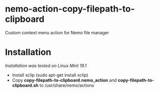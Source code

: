 # nemo-action-copy-filepath-to-clipboard
Custom context menu action for Nemo file manager
# Installation
 _Installation was tested on Linux Mint 19.1_
* Install xclip (sudo apt-get install xclip)
* Copy __copy-filepath-to-clipboard.nemo_action__ and __copy-filepath-to-clipboard.sh__ to /usr/share/nemo/actions
